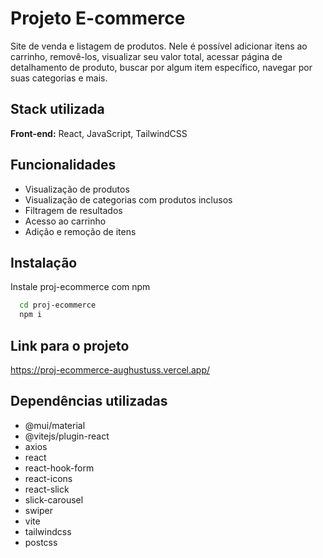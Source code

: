 
# Projeto E-commerce

Site de venda e listagem de produtos. Nele é possível adicionar itens ao carrinho, removê-los, visualizar seu valor total, acessar página de detalhamento de produto, buscar por algum item específico, navegar por suas categorias e mais.




## Stack utilizada

**Front-end:** React, JavaScript, TailwindCSS



## Funcionalidades

- Visualização de produtos
- Visualização de categorias com produtos inclusos
- Filtragem de resultados
- Acesso ao carrinho
- Adição e remoção de itens


## Instalação

Instale proj-ecommerce com npm

```bash
  cd proj-ecommerce
  npm i
```
    
## Link para o projeto 

https://proj-ecommerce-aughustuss.vercel.app/

## Dependências utilizadas

- @mui/material
- @vitejs/plugin-react
- axios
- react
- react-hook-form
- react-icons
- react-slick
- slick-carousel
- swiper
- vite
- tailwindcss
- postcss


